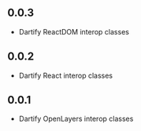 ## 0.0.3

- Dartify ReactDOM interop classes

## 0.0.2

- Dartify React interop classes

## 0.0.1

- Dartify OpenLayers interop classes
